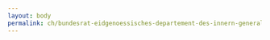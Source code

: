 ```yaml
---
layout: body
permalink: ch/bundesrat-eidgenoessisches-departement-des-innern-generalsekretariat-generalsekretariat-edi-informatikintegration-departement/
---
```


